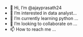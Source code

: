 - 👋 Hi, I’m @ajayprasath24
- 👀 I’m interested in data analyst...
- 🌱 I’m currently learning python  ...
- 💞️ I’m looking to collaborate on ...
- 📫 How to reach me ...

<!---
ajayprasath24/ajayprasath24 is a ✨ special ✨ repository because its `README.md` (this file) appears on your GitHub profile.
You can click the Preview link to take a look at your changes.
--->
